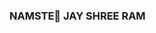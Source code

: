 ### NAMSTE👋  JAY SHREE RAM 

<!--
**MaruAnish21/MaruAnish21** is a ✨ _special_ ✨ repository because its `README.md` (this file) appears on your GitHub profile.

Here are some ideas to get you started:

- 🔭 I’m currently working on myself as well as java & python .
- 🌱 I’m currently learning  python 
- 👯 I’m looking to collaborate on myself 
- 🤔 I’m looking for help with building apps using python api's 
- 💬 Ask me about ...
- 📫 How to reach me: you can mail me.
- 😄 Pronouns: ...
- ⚡ Fun fact: 
-->
